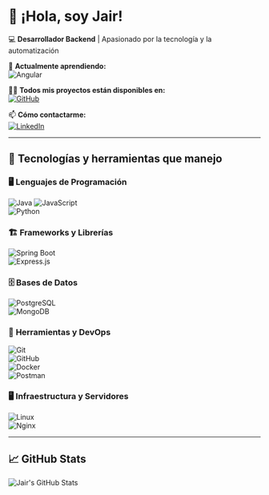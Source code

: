 # 👋 ¡Hola, soy Jair!  
💻 **Desarrollador Backend** | Apasionado por la tecnología y la automatización  

🌱 **Actualmente aprendiendo:**  
![Angular](https://img.shields.io/badge/Angular-DD0031?style=for-the-badge&logo=angular&logoColor=white)  

👨‍💻 **Todos mis proyectos están disponibles en:**  
[![GitHub](https://img.shields.io/badge/GitHub-181717?style=for-the-badge&logo=github&logoColor=white)](https://github.com/Jair25x)  

📫 **Cómo contactarme:**  
[![LinkedIn](https://img.shields.io/badge/LinkedIn-0A66C2?style=for-the-badge&logo=linkedin&logoColor=white)](https://www.linkedin.com/in/jair-almanza-cuno-61038b208)  

---

## 🚀 Tecnologías y herramientas que manejo  

### 🖥 **Lenguajes de Programación**  
![Java](https://img.shields.io/badge/Java-ED8B00?style=for-the-badge&logo=openjdk&logoColor=white)
![JavaScript](https://img.shields.io/badge/JavaScript-F7DF1E?style=for-the-badge&logo=javascript&logoColor=black)  
![Python](https://img.shields.io/badge/Python-3776AB?style=for-the-badge&logo=python&logoColor=white)  

### 🏗 **Frameworks y Librerías**  
![Spring Boot](https://img.shields.io/badge/Spring%20Boot-6DB33F?style=for-the-badge&logo=spring-boot&logoColor=white)  
![Express.js](https://img.shields.io/badge/Express.js-000000?style=for-the-badge&logo=express&logoColor=white)  

### 🗄 **Bases de Datos**  
![PostgreSQL](https://img.shields.io/badge/PostgreSQL-4169E1?style=for-the-badge&logo=postgresql&logoColor=white)  
![MongoDB](https://img.shields.io/badge/MongoDB-47A248?style=for-the-badge&logo=mongodb&logoColor=white)  

### 🔧 **Herramientas y DevOps**  
![Git](https://img.shields.io/badge/Git-F05032?style=for-the-badge&logo=git&logoColor=white)  
![GitHub](https://img.shields.io/badge/GitHub-181717?style=for-the-badge&logo=github&logoColor=white)  
![Docker](https://img.shields.io/badge/Docker-2496ED?style=for-the-badge&logo=docker&logoColor=white)  
![Postman](https://img.shields.io/badge/Postman-FF6C37?style=for-the-badge&logo=postman&logoColor=white)  

### 🖥 **Infraestructura y Servidores**  
![Linux](https://img.shields.io/badge/Linux-FCC624?style=for-the-badge&logo=linux&logoColor=black)  
![Nginx](https://img.shields.io/badge/Nginx-009639?style=for-the-badge&logo=nginx&logoColor=white)  

---

## 📈 GitHub Stats  
![Jair's GitHub Stats](https://github-readme-stats.vercel.app/api?username=Jair25x&show_icons=true&theme=dark)  
